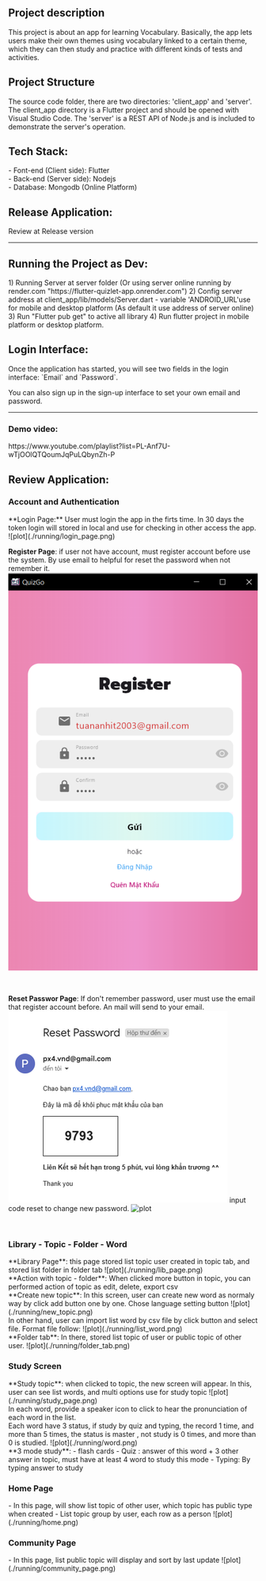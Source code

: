 <h2>Project description</h2>
This project is about an app for learning Vocabulary. Basically, the app lets users make their own themes using vocabulary linked to a certain theme, which they can then study and practice with different kinds of tests and activities.

<h2>Project Structure</h2>
The source code folder, there are two directories: 'client_app' and 'server'. The client_app directory is a Flutter project and should be opened with Visual Studio Code. The 'server' is a REST API of Node.js and is included to demonstrate the server's operation.

<h2>Tech Stack:</h2>
- Font-end (Client side): Flutter </br>
- Back-end (Server side): Nodejs </br>
- Database: Mongodb (Online Platform)

<h2>Release Application:</h2> Review at Release version 

----

<h2>Running the Project as Dev:</h2>
1) Running Server at server folder (Or using server online running by render.com "https://flutter-quizlet-app.onrender.com")
2) Config server address at client_app/lib/models/Server.dart - variable 'ANDROID_URL'use for mobile and desktop platform (As default it use address of server online)
3) Run "Flutter pub get" to active all library
4) Run flutter project in mobile platform or desktop platform.


<h2>Login Interface:</h2>
Once the application has started, you will see two fields in the login interface: `Email` and `Password`.

You can also sign up in the sign-up interface to set your own email and password.

----

<h3>Demo video:</h3>
https://www.youtube.com/playlist?list=PL-Anf7U-wTjOOlQTQoumJqPuLQbynZh-P


<h2>Review Application:</h2>
<h3>Account and Authentication</h3>
**Login Page:** User must login the app in the firts time. In 30 days the token login will stored in local and use for checking in other access the app.
![plot](./running/login_page.png)

</br>

**Register Page**: if user not have account, must register account before use the system. By use email to helpful for reset the password when not remember it.
![plot](./running/register_page.png)

</br>

**Reset Passwor Page**: If don't remember password, user must use the email that register account before. An mail will send to your email.
![plot](./running/send_email.png)
input code reset to change new password.
![plot](./running/input_code.jpg.png)


</br>

<h3>Library - Topic - Folder - Word</h3>
**Library Page**: this page stored list topic user created in topic tab, and stored list folder in folder tab
![plot](./running/lib_page.png)
</br>
**Action with topic - folder**: When clicked more button in topic, you can performed action of topic as edit, delete, export csv
</br>
**Create new topic**: In this screen, user can create new word as normaly way by click add button one by one. Chose language setting button
![plot](./running/new_topic.png)
</br>
In other hand, user can import list word by csv file by click button and select file. Format file follow:
![plot](./running/list_word.png)
</br>
**Folder tab**: In there, stored list topic of user or public topic of other user.
![plot](./running/folder_tab.png)
</br>

<h3>Study Screen</h3>
**Study topic**: when clicked to topic, the new screen will appear. In this, user can see list words, and multi options use for study topic
![plot](./running/study_page.png)
</br>
In each word, provide a speaker icon to click to hear the pronunciation of each word in the list. </br>
Each word have 3 status, if study by quiz and typing, the record 1 time, and more than 5 times, the status is master , not study is 0 times, and more than 0 is studied.
![plot](./running/word.png)
</br>
**3 mode study**: 
- flash cards
- Quiz : answer of this word + 3 other answer in topic, must have at least 4 word to study this mode
- Typing: By typing answer to study
</br>
<h3>Home Page</h3>
- In this page, will show list topic of other user, which topic has public type when created
- List topic group by user, each row as a person
![plot](./running/home.png)
</br>
<h3>Community Page</h3>
- In this page, list public topic will display and sort by last update
![plot](./running/community_page.png)


